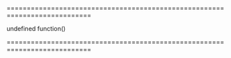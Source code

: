 ===========================================================================
<!--hidden--><!--/hidden-->
<!--default-->undefined<!--/default-->
<!--type-->function()<!--/type-->
===========================================================================

<!--shortDescription-->

<!--/shortDescription-->

<!--fullDescription-->

<!--/fullDescription-->